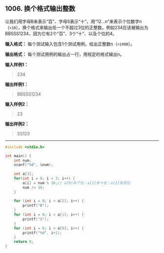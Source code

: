 ﻿## 1006. 换个格式输出整数
让我们用字母B来表示“百”、字母S表示“十”，用“12...n”来表示个位数字n（`<10`），换个格式来输出任一个不超过3位的正整数。例如234应该被输出为BBSSS1234，因为它有2个“百”、3个“十”、以及个位的4。

**输入格式：** 每个测试输入包含1个测试用例，给出正整数n（`<1000`）。

**输出格式：** 每个测试用例的输出占一行，用规定的格式输出n。

**输入样例1：**
>234

**输出样例1：**
>BBSSS1234

**输入样例2：**
>23

**输出样例2：**
>SS123

---
```c
#include <stdio.h>

int main() {
	int num;
	scanf("%d", &num);
	
	int a[3];
	for(int i = 0; i < 3; i++) {
		a[i] = num % 10;// a[0]存个位；a[1]存十位；a[2]存百位 
		num /= 10; 
	}
	
	for (int i = 0; i < a[2]; i++) {
		printf("B");
	} 
	for (int i = 0; i < a[1]; i++) {
		printf("S");
	}
	for (int i = 0; i < a[0]; i++) {
		printf("%d", i+1);
	} 
	return 0;
}
```